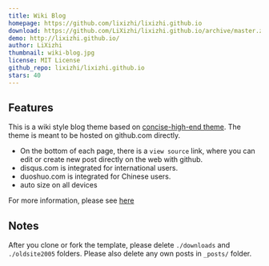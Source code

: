 ```yaml
---
title: Wiki Blog
homepage: https://github.com/lixizhi/lixizhi.github.io
download: https://github.com/LiXizhi/lixizhi.github.io/archive/master.zip
demo: http://lixizhi.github.io/
author: LiXizhi
thumbnail: wiki-blog.jpg
license: MIT License
github_repo: lixizhi/lixizhi.github.io
stars: 40
---
```


## Features
This is a wiki style blog theme based on [concise-high-end theme](https://github.com/Gaohaoyang/gaohaoyang.github.io).
The theme is meant to be hosted on github.com directly.
* On the bottom of each page, there is a `view source` link, where you
  can edit or create new post directly on the web with github.
* disqus.com is integrated for international users.
* duoshuo.com is integrated for Chinese users.
* auto size on all devices

For more information, please see [here](http://lixizhi.github.io/about/)

## Notes
After you clone or fork the template, please delete `./downloads` and
`./oldsite2005` folders. Please also delete any own posts in `_posts/`
folder.
